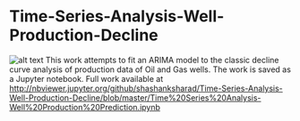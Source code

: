 # Time-Series-Analysis-Well-Production-Decline
![alt text](https://github.com/shashanksharad/Time-Series-Analysis-Well-Production-Decline/blob/master/ARIMA.PNG)
This work attempts to fit an ARIMA model to the classic decline curve analysis of production data of Oil and Gas wells. The work is saved as a Jupyter notebook. Full work available at http://nbviewer.jupyter.org/github/shashanksharad/Time-Series-Analysis-Well-Production-Decline/blob/master/Time%20Series%20Analysis-Well%20Production%20Prediction.ipynb
